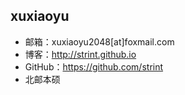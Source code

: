 ## xuxiaoyu
* 邮箱：xuxiaoyu2048[at]foxmail.com 
* 博客：http://strint.github.io
* GitHub：https://github.com/strint
* 北邮本硕
